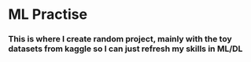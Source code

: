 # ML Practise

### This is where I create random project, mainly with the toy datasets from kaggle so I can just refresh my skills in ML/DL
